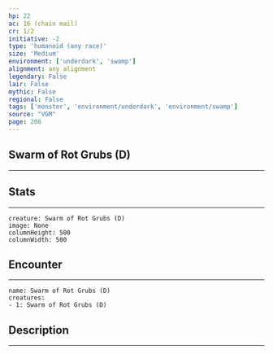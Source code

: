 ```yaml
---
hp: 22
ac: 16 (chain mail)
cr: 1/2
initiative: -2
type: 'humanoid (any race)'    
size: 'Medium'
environment: ['underdark', 'swamp']
alignment: any alignment
legendary: False
lair: False
mythic: False
regional: False
tags: ['monster', 'environment/underdark', 'environment/swamp']
source: "VGM"
page: 208
---
```


## Swarm of Rot Grubs (D)
---



## Stats
---

```statblock
creature: Swarm of Rot Grubs (D)
image: None
columnHeight: 500
columnWidth: 500
```

## Encounter
---

```encounter-table
name: Swarm of Rot Grubs (D)
creatures:
- 1: Swarm of Rot Grubs (D)
```

## Description
---





